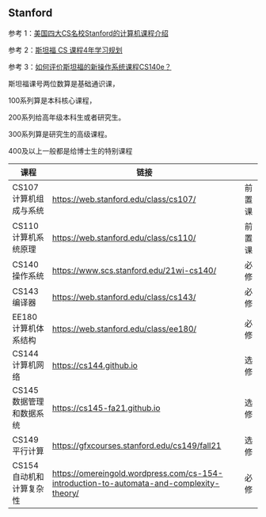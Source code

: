 ## Stanford

参考 1：[美国四大CS名校Stanford的计算机课程介绍](https://zhuanlan.zhihu.com/p/391911554)

参考 2：[斯坦福 CS 课程4年学习规划](https://zhuanlan.zhihu.com/p/198953194)

参考 3：[如何评价斯坦福的新操作系统课程CS140e？](https://www.zhihu.com/question/265653828?sort=created)

斯坦福课号两位数算是基础通识课，

100系列算是本科核心课程，

200系列给高年级本科生或者研究生。

300系列算是研究生的高级课程。

400及以上一般都是给博士生的特别课程

| 课程                     | 链接                                                         |        |
| ------------------------ | ------------------------------------------------------------ | ------ |
| CS107 计算机组成与系统   | https://web.stanford.edu/class/cs107/                        | 前置课 |
| CS110 计算机系统原理     | https://web.stanford.edu/class/cs110/                        | 前置课 |
| CS140 操作系统           | https://www.scs.stanford.edu/21wi-cs140/                     | 必修   |
| CS143 编译器             | https://web.stanford.edu/class/cs143/                        | 必修   |
| EE180 计算机体系结构     | https://web.stanford.edu/class/ee180/                        | 必修   |
| CS144 计算机网络         | https://cs144.github.io                                      | 选修   |
| CS145 数据管理和数据系统 | https://cs145-fa21.github.io                                 | 选修   |
| CS149 平行计算           | https://gfxcourses.stanford.edu/cs149/fall21                 | 选修   |
| CS154 自动机和计算复杂性 | https://omereingold.wordpress.com/cs-154-introduction-to-automata-and-complexity-theory/ | 必修   |




